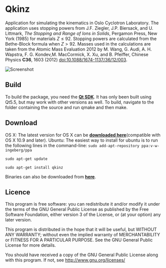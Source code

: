 # Qkinz
Application for simulating the kinematics in Oslo Cyclotron Laboratory. The application uses stopping powers from J.F. Ziegler, J.P. Biersack, and U. Littmark, *The Stopping and Range of Ions in Solids*, Pergamon Press, New York (1985) for materials $Z\leq92$. Stopping powers are calculated from the Bethe-Block formula when $Z>92$. Masses used in the calculations are taken from the Atomic Mass Evaluation 2012 by M. Wang, G. Audi, A. H. Wapstra, F. G. Kondev,M. MacCormick, X. Xu, and B. Pfeiffer, Chinese Physics **C36**, 1603 (2012) [doi:10.1088/1674-1137/36/12/003](dx.doi.org/10.1088/1674-1137/36/12/003). 

![Screenshot](https://raw.githubusercontent.com/oslocyclotronlab/Qkinz/master/screenshot/Screenshot.png)

Build
----
To build the package, you need the [**Qt SDK**](http://www.qt.io/). It has only been built using Qt5.5, but may work with other versions as well. To build, navigate to the folder containing the source and run qmake and then make.

Download
----
OS X:
The latest version for OS X can be [**downloaded here**](https://github.com/vetlewi/Qkinz/releases)(compatible with OS X 10.9 and later).
Ubuntu:
The easiest way to install for ubuntu is to run the following lines in the command-line:
`sudo add-apt-repository ppa:v-w-ingeberg/ppa`

`sudo apt-get update`

`sudo apt-get install qkinz`

Binaries can also be downloaded from [**here**](https://launchpad.net/~v-w-ingeberg/+archive/ubuntu/ppa/+packages).

Licence
----
This program is free software: you can redistribute it and/or modify
it under the terms of the GNU General Public License as published by
the Free Software Foundation, either version 3 of the License, or
(at your option) any later version.

This program is distributed in the hope that it will be useful,
but WITHOUT ANY WARRANTY; without even the implied warranty of
MERCHANTABILITY or FITNESS FOR A PARTICULAR PURPOSE.  See the
GNU General Public License for more details.

You should have received a copy of the GNU General Public License
along with this program.  If not, see <http://www.gnu.org/licenses/>